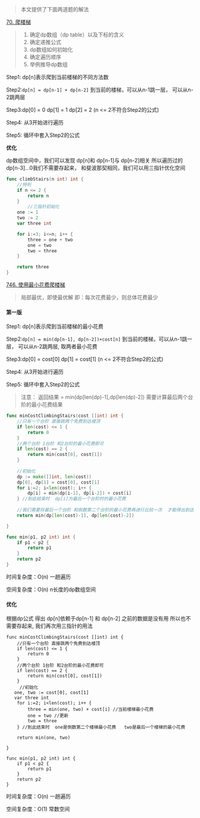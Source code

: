 >  本文提供了下面两道题的解法

[70. 爬楼梯](https://leetcode.cn/problems/climbing-stairs)

> 1. 确定dp数组（dp table）以及下标的含义
> 2. 确定递推公式
> 3. dp数组如何初始化
> 4. 确定遍历顺序
> 5. 举例推导dp数组

Step1: dp[n]表示爬到当前楼梯的不同方法数

Step2:`dp[n] = dp[n-1] + dp[n-2]`  到当前的楼梯，可以从n-1跳一层， 可以从n-2跳两层

Step3:dp[0] = 0 dp[1] = 1 dp[2] = 2 (n <= 2不符合Step2的公式)

Step4: 从3开始进行遍历

Step5: 循环中套入Step2的公式

**优化**

dp数组空间中，我们可以发现 dp[n]和 dp[n-1]与 dp[n-2]相关  所以遍历过的dp[n-3]...0我们不需要存起来， 和斐波那契相同，我们可以用三指针优化空间

```go
func climbStairs(n int) int {
    //特判
    if n <= 2 { 
        return n
    }
		//三指针初始化
    one := 1
    two := 2
    var three int

    for i:=3; i<=n; i++ {
        three = one + two
        one = two
        two = three
    }

    return three
}
```



[746. 使用最小花费爬楼梯](https://leetcode.cn/problems/min-cost-climbing-stairs)

> 局部最优，即使最优解
> 即：每次花费最少，则总体花费最少

#### 第一版

Step1: dp[n]表示爬到当前楼梯的最小花费

Step2:`dp[n] = min(dp[n-1], dp[n-2])+cost[n]`  到当前的楼梯，可以从n-1跳一层， 可以从n-2跳两层, 取两者最小花费

Step3:dp[0] = cost[0] dp[1] = cost[1] (n <= 2不符合Step2的公式)

Step4: 从3开始进行遍历

Step5: 循环中套入Step2的公式

> 注意： 返回结果 = min(dp[len(dp)-1],dp[len(dp)-2]) 需要计算最后两个台阶的最小花费结果

```go
func minCostClimbingStairs(cost []int) int {
    //只有一个台阶 直接跳两个免费到达楼顶
    if len(cost) <= 1 {
        return 0
    }
    //两个台阶 1台阶 和2台阶的最小花费即可
    if len(cost) == 2 {
        return min(cost[0], cost[1])
    }
	
    //初始化
    dp := make([]int, len(cost))
    dp[0], dp[1] = cost[0], cost[1]
    for i:=2; i<len(cost); i++ {
        dp[i] = min(dp[i-1], dp[i-2]) + cost[i]
    } //到此结束时  dp[i]为最后一个台阶时的最小花费
	
    //我们需要将最后一个台阶 和倒数第二个台阶的最小花费再进行比较一次  才能得出到达楼顶的结果
    return min(dp[len(cost)-1], dp[len(cost)-2])

}

func min(p1, p2 int) int {
    if p1 < p2 {
        return p1
    }
    return p2
}
```

时间复杂度：O(n) 一趟遍历

空间复杂度：O(n)  n长度的dp数组空间

#### 优化

根据dp公式 得出 dp[n]依赖于dp[n-1] 和 dp[n-2] 之前的数据是没有用  所以也不需要存起来, 我们再次用三指针的用法

```golang
func minCostClimbingStairs(cost []int) int {
    //只有一个台阶 直接跳两个免费到达楼顶
    if len(cost) <= 1 {
        return 0
    }
    //两个台阶 1台阶 和2台阶的最小花费即可
    if len(cost) == 2 {
        return min(cost[0], cost[1])
    }
	 //初始化
   one, two := cost[0], cost[1]
   var three int
    for i:=2; i<len(cost); i++ {
        three = min(one, two) + cost[i] //当前楼梯最小花费
        one = two //更新
        two = three
    } //到此结束时  one是倒数第二个楼梯最小花费   two是最后一个楼梯的最小花费 
  
    return min(one, two)

}

func min(p1, p2 int) int {
    if p1 < p2 {
        return p1
    }
    return p2
}
```

时间复杂度：O(n) 一趟遍历

空间复杂度：O(1) 常数空间